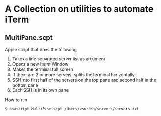 # A Collection on utilities to automate iTerm

## MultiPane.scpt

Apple script that does the following

1. Takes a line separated server list as argument
2. Opens a new Iterm Window
3. Makes the terminal full screen
4. If there are 2 or more servers, splits the terminal horizontally
5. SSH into first half of the servers on the top pane and second half in the bottom pane
6. Each SSH is in its own pane

How to run

`$ osascript MultiPane.scpt /Users/vsuresh/servers/servers.txt`
